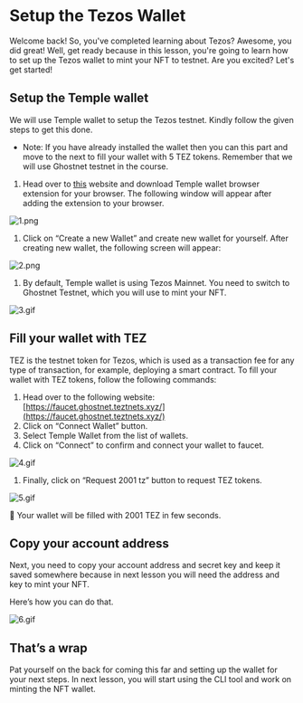 # Setup the Tezos Wallet

Welcome back! So, you've completed learning about Tezos? Awesome, you did great! Well, get ready because in this lesson, you're going to learn how to set up the Tezos wallet to mint your NFT to testnet. Are you excited? Let's get started!

## Setup the Temple wallet

We will use Temple wallet to setup the Tezos testnet. Kindly follow the given steps to get this done.

- Note: If you have already installed the wallet then you can this part and move to the next to fill your wallet with 5 TEZ tokens. Remember that we will use Ghostnet testnet in the course.

1. Head over to [this](https://templewallet.com/download?platform=extension) website and download Temple wallet browser extension for your browser. The following window will appear after adding the extension to your browser.

![1.png](https://github.com/0xmetaschool/Learning-Projects/blob/main/assests_for_all/assets_for_tezos/Setup%20the%20Tezos%20Wallet/1.png?raw=true)

1. Click on “Create a new Wallet” and create new wallet for yourself. After creating new wallet, the following screen will appear:

![2.png](https://github.com/0xmetaschool/Learning-Projects/blob/main/assests_for_all/assets_for_tezos/Setup%20the%20Tezos%20Wallet/2.png?raw=true)

1. By default, Temple wallet is using Tezos Mainnet. You need to switch to Ghostnet Testnet, which you will use to mint your NFT.

![3.gif](https://github.com/0xmetaschool/Learning-Projects/blob/main/assests_for_all/assets_for_tezos/Setup%20the%20Tezos%20Wallet/3.gif?raw=true)

## Fill your wallet with TEZ

TEZ is the testnet token for Tezos, which is used as a transaction fee for any type of transaction, for example, deploying a smart contract. To fill your wallet with TEZ tokens, follow the following commands:

1. Head over to the following website: [https://faucet.ghostnet.teztnets.xyz/](https://faucet.ghostnet.teztnets.xyz/)
2. Click on “Connect Wallet” button.
3. Select Temple Wallet from the list of wallets.
4. Click on “Connect” to confirm and connect your wallet to faucet.

![4.gif](https://github.com/0xmetaschool/Learning-Projects/blob/main/assests_for_all/assets_for_tezos/Setup%20the%20Tezos%20Wallet/4.gif?raw=true)

1. Finally, click on “Request 2001 tz” button to request TEZ tokens.

![5.gif](https://github.com/0xmetaschool/Learning-Projects/blob/main/assests_for_all/assets_for_tezos/Setup%20the%20Tezos%20Wallet/5.gif?raw=true)

🎊 Your wallet will be filled with 2001 TEZ in few seconds.

## Copy your account address

Next, you need to copy your account address and secret key and keep it saved somewhere because in next lesson you will need the address and key to mint your NFT.

Here’s how you can do that.

![6.gif](https://github.com/0xmetaschool/Learning-Projects/blob/main/assests_for_all/assets_for_tezos/Setup%20the%20Tezos%20Wallet/6.gif?raw=true)

## That’s a wrap

Pat yourself on the back for coming this far and setting up the wallet for your next steps. In next lesson, you will start using the CLI tool and work on minting the NFT wallet.

